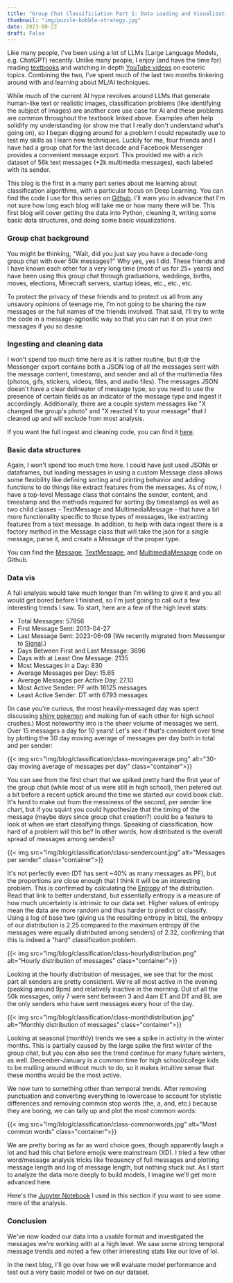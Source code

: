```yaml
---
title: "Group Chat Classificiation Part 1: Data Loading and Visualization"
thumbnail: "img/puzzle-bobble-strategy.jpg"
date: 2023-08-22
draft: False
---
```

Like many people, I've been using a lot of LLMs (Large Language Models, e.g. ChatGPT) recently. Unlike many people, I enjoy (and have the time for) reading [textbooks](http://d2l.ai/index.html) and watching in depth [YouTube videos](https://www.youtube.com/playlist?list=PLAqhIrjkxbuWI23v9cThsA9GvCAUhRvKZ) on esoteric topics. Combining the two, I've spent much of the last two months tinkering around with and learning about ML/AI techniques. 

While much of the current AI hype revolves around LLMs that generate human-like text or realistic images, classification problems (like identifying the subject of images) are another core use case for AI and these problems are common throughout the textbook linked above. Examples often help solidify my understanding (or show me that I really don't understand what's going on), so I began digging around for a problem I could repeatedly use to test my skills as I learn new techniques. Luckily for me, four friends and I have had a group chat for the last decade and Facebook Messenger provides a convenient message export. This provided me with a rich dataset of 56k text messages (+2k multimedia messages), each labeled with its sender.

<!--more-->

This blog is the first in a many part series about me learning about classification algorithms, with a particular focus on Deep Learning. You can find the code I use for this series on [Github](https://github.com/BrysonL/groupchat-classification). I'll warn you in advance that I'm not sure how long each blog will take me or how many there will be. This first blog will cover getting the data into Python, cleaning it, writing some basic data structures, and doing some basic visualizations.

### Group chat background
You might be thinking, "Wait, did you just say you have a decade-long group chat with over 50k messages?" Why yes, yes I did. These friends and I have known each other for a very long time (most of us for 25+ years) and have been using this group chat through graduations, weddings, births, moves, elections, Minecraft servers, startup ideas, etc., etc., etc.

To protect the privacy of these friends and to protect us all from any unsavory opinions of teenage me, I'm not going to be sharing the raw messages or the full names of the friends involved. That said, I'll try to write the code in a message-agnostic way so that you can run it on your own messages if you so desire.

### Ingesting and cleaning data

I won't spend too much time here as it is rather routine, but tl;dr the Messenger export contains both a JSON log of all the messages sent with the message content, timestamp, and sender and all of the multimedia files (photos, gifs, stickers, videos, files, and audio files). The messages JSON doesn't have a clear delineator of message type, so you need to use the presence of certain fields as an indicator of the message type and ingest it accordingly. Additionally, there are a couple system messages like "X changed the group's photo" and "X reacted Y to your message" that I cleaned up and will exclude from most analysis.

If you want the full ingest and cleaning code, you can find it [here](https://github.com/BrysonL/groupchat-classification/blob/main/data_load.py).

### Basic data structures
Again, I won't spend too much time here. I could have just used JSONs or dataframes, but loading messages in using a custom Message class allows some flexibility like defining sorting and printing behavior and adding functions to do things like extract features from the messages. As of now, I have a top-level Message class that contains the sender, content, and timestamp and the methods required for sorting (by timestamp) as well as two child classes - TextMessage and MultimediaMessage - that have a bit more functionality specific to those types of messages, like extracting features from a text message. In addition, to help with data ingest there is a factory method in the Message class that will take the json for a single message, parse it, and create a Message of the proper type.

You can find the [Message](https://github.com/BrysonL/groupchat-classification/blob/main/message.py), [TextMessage](https://github.com/BrysonL/groupchat-classification/blob/main/text_message.py), and [MultimediaMessage](https://github.com/BrysonL/groupchat-classification/blob/main/multimedia_message.py) code on Github.

### Data vis
A full analysis would take much longer than I'm willing to give it and you all would get bored before I finished, so I'm just going to call out a few interesting trends I saw. To start, here are a few of the high level stats:

* Total Messages: 57856
* First Message Sent: 2013-04-27
* Last Message Sent: 2023-06-09  (We recently migrated from Messenger to [Signal](https://signal.org/).)
* Days Between First and Last Message: 3696
* Days with at Least One Message: 2135
* Most Messages in a Day: 830
* Average Messages per Day: 15.65
* Average Messages per Active Day: 27.10
* Most Active Sender: PF with 16125 messages
* Least Active Sender: DT with 6793 messages

(In case you're curious, the most heavily-messaged day was spent discussing [shiny pokemon](https://bulbapedia.bulbagarden.net/wiki/Shiny_Pok%C3%A9mon) and making fun of each other for high school crushes.) Most noteworthy imo is the sheer volume of messages we sent. Over 15 messages a day for 10 years! Let's see if that's consistent over time by plotting the 30 day moving average of messages per day both in total and per sender:

{{< img src="img/blog/classification/class-movingaverage.png" alt="30-day moving average of messages per day" class="container">}}

You can see from the first chart that we spiked pretty hard the first year of the group chat (while most of us were still in high school), then petered out a bit before a recent uptick around the time we started our covid book club. It's hard to make out from the messiness of the second, per sender line chart, but if you squint you could hypothesize that the timing of the message (maybe days since group chat creation?) could be a feature to look at when we start classifying things. Speaking of classification, how hard of a problem will this be? In other words, how distributed is the overall spread of messages among senders?

{{< img src="img/blog/classification/class-sendercount.jpg" alt="Messages per sender" class="container">}}

It's not perfectly even (DT has sent ~40% as many messages as PF), but the proportions are close enough that I think it will be an interesting problem. This is confirmed by calculating the [Entropy](https://en.wikipedia.org/wiki/Entropy_(information_theory)) of the distribution. Read that link to better understand, but essentially entropy is a measure of how much uncertainty is intrinsic to our data set. Higher values of entropy mean the data are more random and thus harder to predict or classify. Using a log of base two (giving us the resulting entropy in bits), the entropy of our distribution is 2.25 compared to the maximum entropy (if the messages were equally distributed among senders) of 2.32, confirming that this is indeed a "hard" classification problem.  

{{< img src="img/blog/classification/class-hourlydistribution.png" alt="Hourly distribution of messages" class="container">}}

Looking at the hourly distribution of messages, we see that for the most part all senders are pretty consistent. We're all most active in the evening (peaking around 9pm) and relatively inactive in the morning. Out of all the 50k messages, only 7 were sent between 3 and 4am ET and DT and BL are the only senders who have sent messages every hour of the day.

{{< img src="img/blog/classification/class-monthdistribution.jpg" alt="Monthly distribution of messages" class="container">}}

Looking at seasonal (monthly) trends we see a spike in activity in the winter months. This is partially caused by the large spike the first winter of the group chat, but you can also see the trend continue for many future winters, as well. December-January is a common time for high school/college kids to be mulling around without much to do, so it makes intuitive sense that these months would be the most active.

We now turn to something other than temporal trends. After removing punctuation and converting everything to lowercase to account for stylistic differences and removing common stop words (the, a, and, etc.) because they are boring, we can tally up and plot the most common words:

{{< img src="img/blog/classification/class-commonwords.jpg" alt="Most common words" class="container">}}

We are pretty boring as far as word choice goes, though apparently laugh a lot and had this chat before emojis were mainstream (XD). I tried a few other word/message analysis tricks like frequency of full messages and plotting message length and log of message length, but nothing stuck out. As I start to analyze the data more deeply to build models, I imagine we'll get more advanced here.

Here's the [Jupyter Notebook](https://github.com/BrysonL/groupchat-classification/blob/main/ChatVis.ipynb) I used in this section if you want to see some more of the analysis.

### Conclusion
We've now loaded our data into a usable format and investigated the messages we're working with at a high level. We saw some strong temporal message trends and noted a few other interesting stats like our love of lol.

In the next blog, I'll go over how we will evaluate model performance and test out a very basic model or two on our dataset.